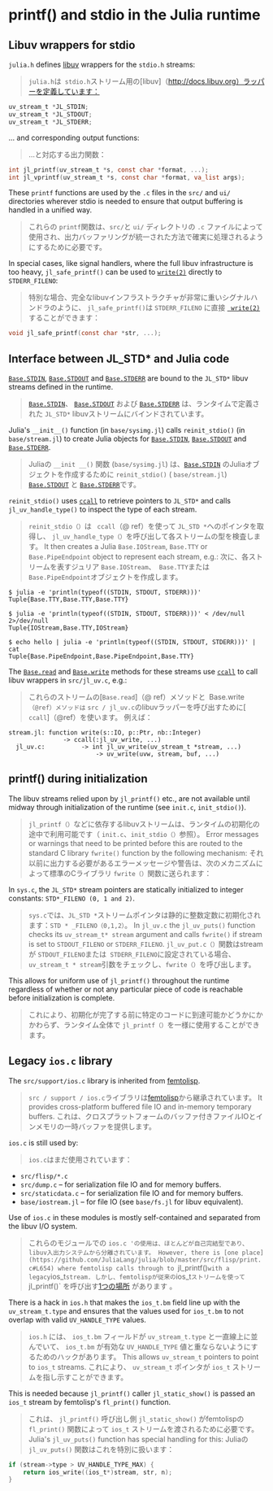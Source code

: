 # printf() and stdio in the Julia runtime

## Libuv wrappers for stdio

`julia.h` defines [libuv](http://docs.libuv.org) wrappers for the `stdio.h` streams:
> `julia.h`は` stdio.h`ストリーム用の[libuv]（http://docs.libuv.org）ラッパーを定義しています：

```c
uv_stream_t *JL_STDIN;
uv_stream_t *JL_STDOUT;
uv_stream_t *JL_STDERR;
```

... and corresponding output functions:
> ...と対応する出力関数：

```c
int jl_printf(uv_stream_t *s, const char *format, ...);
int jl_vprintf(uv_stream_t *s, const char *format, va_list args);
```

These `printf` functions are used by the `.c` files in the `src/` and `ui/` directories wherever stdio is needed to ensure that output buffering is handled in a unified way.
> これらの `printf`関数は、`src/`と `ui/` ディレクトリの `.c` ファイルによって使用され、出力バッファリングが統一された方法で確実に処理されるようにするために必要です。

In special cases, like signal handlers, where the full libuv infrastructure is too heavy, `jl_safe_printf()` can be used to [`write(2)`](@ref) directly to `STDERR_FILENO`:
> 特別な場合、完全なlibuvインフラストラクチャが非常に重いシグナルハンドラのように、 `jl_safe_printf()`は `STDERR_FILENO` に直接 [` write(2)`](@ref)することができます：

```c
void jl_safe_printf(const char *str, ...);
```

## Interface between JL_STD* and Julia code

[`Base.STDIN`](@ref), [`Base.STDOUT`](@ref) and [`Base.STDERR`](@ref) are bound to the `JL_STD*` libuv streams defined in the runtime.
> [`Base.STDIN`](@ref)、 [`Base.STDOUT`](@ref) および [`Base.STDERR`](@ref) は、ランタイムで定義された `JL_STD*` libuvストリームにバインドされています。

Julia's `__init__()` function (in `base/sysimg.jl`) calls `reinit_stdio()` (in `base/stream.jl`) to create Julia objects for [`Base.STDIN`](@ref), [`Base.STDOUT`](@ref) and [`Base.STDERR`](@ref).
> Juliaの `__init __()` 関数 (`base/sysimg.jl`) は、[`Base.STDIN`](@ref) のJuliaオブジェクトを作成するために `reinit_stdio()` ( `base/stream.jl`) [`Base.STDOUT`](@ref) と [`Base.STDERR`](@ref)です。

`reinit_stdio()` uses [`ccall`](@ref) to retrieve pointers to `JL_STD*` and calls `jl_uv_handle_type()` to inspect the type of each stream.
> `reinit_stdio（）`は `` ccall``（@ ref）を使って `JL_STD *`へのポインタを取得し、 `jl_uv_handle_type（）`を呼び出して各ストリームの型を検査します。
It then creates a Julia `Base.IOStream`, `Base.TTY` or `Base.PipeEndpoint` object to represent each stream, e.g.:
> 次に、各ストリームを表すジュリア `Base.IOStream`、` Base.TTY`または `Base.PipeEndpoint`オブジェクトを作成します。

```
$ julia -e 'println(typeof((STDIN, STDOUT, STDERR)))'
Tuple{Base.TTY,Base.TTY,Base.TTY}

$ julia -e 'println(typeof((STDIN, STDOUT, STDERR)))' < /dev/null 2>/dev/null
Tuple{IOStream,Base.TTY,IOStream}

$ echo hello | julia -e 'println(typeof((STDIN, STDOUT, STDERR)))' | cat
Tuple{Base.PipeEndpoint,Base.PipeEndpoint,Base.TTY}
```

The [`Base.read`](@ref) and [`Base.write`](@ref) methods for these streams use [`ccall`](@ref) to call libuv wrappers in `src/jl_uv.c`, e.g.:
> これらのストリームの[`Base.read`]（@ ref）メソッドと` `Base.write`（@ref）メソッドは` `src / jl_uv.c`のlibuvラッパーを呼び出すために[` ccall`]（@ref）を使います。 例えば：

```
stream.jl: function write(s::IO, p::Ptr, nb::Integer)
               -> ccall(:jl_uv_write, ...)
  jl_uv.c:          -> int jl_uv_write(uv_stream_t *stream, ...)
                        -> uv_write(uvw, stream, buf, ...)
```

## printf() during initialization

The libuv streams relied upon by `jl_printf()` etc., are not available until midway through initialization of the runtime (see `init.c`, `init_stdio()`).
> `jl_printf（）`などに依存するlibuvストリームは、ランタイムの初期化の途中で利用可能です（ `init.c`、` init_stdio（） `参照）。
Error messages or warnings that need to be printed before this are routed to the standard C library `fwrite()` function by the following mechanism:
> それ以前に出力する必要があるエラーメッセージや警告は、次のメカニズムによって標準のCライブラリ `fwrite（）`関数に送られます：

In `sys.c`, the `JL_STD*` stream pointers are statically initialized to integer constants: `STD*_FILENO (0, 1 and 2)`.
> `sys.c`では、` JL_STD * `ストリームポインタは静的に整数定数に初期化されます：` STD * _FILENO（0,1,2） `。
In `jl_uv.c` the `jl_uv_puts()` function checks its `uv_stream_t* stream` argument and calls `fwrite()` if stream is set to `STDOUT_FILENO` or `STDERR_FILENO`.
> `jl_uv_put.c（）`関数はstreamが `STDOUT_FILENO`または` STDERR_FILENO`に設定されている場合、 `uv_stream_t * stream`引数をチェックし、` fwrite（） `を呼び出します。

This allows for uniform use of `jl_printf()` throughout the runtime regardless of whether or not any particular piece of code is reachable before initialization is complete.
> これにより、初期化が完了する前に特定のコードに到達可能かどうかにかかわらず、ランタイム全体で `jl_printf（）`を一様に使用することができます。

## Legacy `ios.c` library

The `src/support/ios.c` library is inherited from [femtolisp](https://github.com/JeffBezanson/femtolisp).
> `src / support / ios.c`ライブラリは[femtolisp](https://github.com/JeffBezanson/femtolisp)から継承されています。
It provides cross-platform buffered file IO and in-memory temporary buffers.
> これは、クロスプラットフォームのバッファ付きファイルIOとインメモリの一時バッファを提供します。

`ios.c` is still used by:
> `ios.c`はまだ使用されています：

  * `src/flisp/*.c`
  * `src/dump.c` – for serialization file IO and for memory buffers.
  * `src/staticdata.c` – for serialization file IO and for memory buffers.
  * `base/iostream.jl` – for file IO (see `base/fs.jl` for libuv equivalent).

Use of `ios.c` in these modules is mostly self-contained and separated from the libuv I/O system.
> これらのモジュールでの `ios.c 'の使用は、ほとんどが自己完結型であり、libuv入出力システムから分離されています。
However, there is [one place](https://github.com/JuliaLang/julia/blob/master/src/flisp/print.c#L654) where femtolisp calls through to `jl_printf()` with a legacy `ios_t` stream.
> しかし、femtolispが従来の `ios_t` ストリームを使って `jl_printf()` を呼び出す[1つの場所](https://github.com/JuliaLang/julia/blob/master/src/flisp/print.c#L654) があります 。

There is a hack in `ios.h` that makes the `ios_t.bm` field line up with the `uv_stream_t.type` and ensures that the values used for `ios_t.bm` to not overlap with valid `UV_HANDLE_TYPE` values.
> `ios.h` には、 `ios_t.bm` フィールドが  `uv_stream_t.type` と一直線上に並んでいて、 `ios_t.bm` が有効な  `UV_HANDLE_TYPE` 値と重ならないようにするためのハックがあります。
 This allows `uv_stream_t` pointers to point to `ios_t` streams.
> これにより、 `uv_stream_t` ポインタが `ios_t` ストリームを指し示すことができます。

This is needed because `jl_printf()` caller `jl_static_show()` is passed an `ios_t` stream by femtolisp's `fl_print()` function.
> これは、 `jl_printf()` 呼び出し側 `jl_static_show()` がfemtolispの `fl_print()` 関数によって `ios_t` ストリームを渡されるために必要です。
Julia's `jl_uv_puts()` function has special handling for this:
> Juliaの `jl_uv_puts()` 関数はこれを特別に扱います：

```c
if (stream->type > UV_HANDLE_TYPE_MAX) {
    return ios_write((ios_t*)stream, str, n);
}
```
